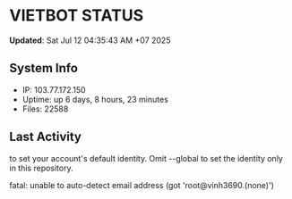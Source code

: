 # VIETBOT STATUS
**Updated**: Sat Jul 12 04:35:43 AM +07 2025

## System Info
- IP: 103.77.172.150
- Uptime: up 6 days, 8 hours, 23 minutes
- Files: 22588

## Last Activity

to set your account's default identity.
Omit --global to set the identity only in this repository.

fatal: unable to auto-detect email address (got 'root@vinh3690.(none)')

